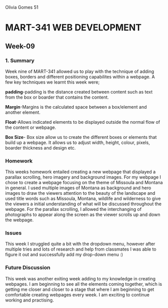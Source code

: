 Olivia Gomes 51

# MART-341 WEB DEVELOPMENT
## Week-09
### 1. Summary

Week nine of MART-341 allowed us to play with the technique of adding boxes, borders and different positioning capabilites within a webpage. A few key techniques we learnt this week were;

**padding**-padding is the distance created between content such as text from the box or boarder that contains the content.

**Margin**-Margins is the calculated space between a box/element and another element.

**Float**-Allows indicated elements to be displayed outside the normal flow of the content or webpage.

**Box Size**- Box size allow us to create the different boxes or elements that build up a webpage. It allows us to adjust width, height, colour, pixels, boarder thickness and design etc.

### Homework

This weeks homework entailed creating a new webpage that displayed a parallax scrolling, hero imagery and background images. For my webpage I chose to create a webpage focusing on the theme of Missoula and Montana in general. I used multiple images of Montana as background and hero images to draw the viewers attention to the beauty of the landscape and used title words such as Missoula, Montana, wildlife and wilderness to give the viewers a initial understanding of what will be discussed throughout the webpage. For the parallax scrolling, I allowed the interchanging of photographs to appear along the screen as the viewer scrolls up and down the webpage.

### Issues

This week I struggled quite a bit with the dropdown menu, however after multiple tries and lots of research and help from classmates I was able to figure it out and successfully add my drop-down menu :)

### Future Discussion

This week was another exiting week adding to my knowledge in creating webpages. I am beginning to see all the elements coming together, which is getting me closer and closer to a stage that where I am beginning to get comfortable creating webpages every week. I am exciting to continue working and practising. 

